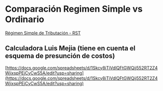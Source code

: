 # Comparación Regimen Simple vs Ordinario

[Régimen Simple de Tributación - RST](https://www.dian.gov.co/impuestos/Regimen-Simple-de-Tributacion-RST/Paginas/default.aspx)

## Calculadora Luis Mejia (tiene en cuenta el esquema de presunción de costos)

[https://docs.google.com/spreadsheets/d/1Skcy8iTiVdlQFtGWQij552RT2Z4WjixspPEjCyCwS5A/edit?usp=sharing](https://docs.google.com/spreadsheets/d/1Skcy8iTiVdlQFtGWQij552RT2Z4WjixspPEjCyCwS5A/edit?usp=sharing)